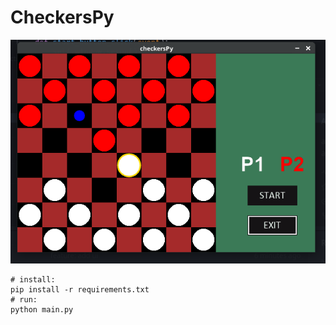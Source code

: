 # CheckersPy
<img src="https://github.com/ricardobr3no/checkersPy/blob/master/checkers.png">

```
# install:
pip install -r requirements.txt
# run:
python main.py
```
